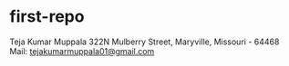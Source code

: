 # first-repo
Teja Kumar Muppala
322N Mulberry Street, Maryville, Missouri - 64468
Mail: tejakumarmuppala01@gmail.com
